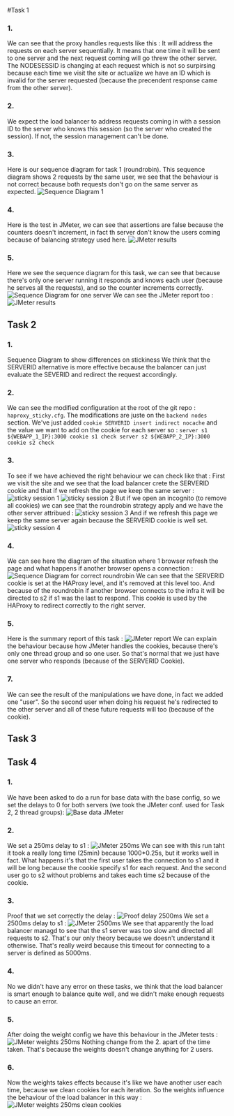 #Task 1

### 1.
We can see that the proxy handles requests like this :
It will address the requests on each server sequentially. It means that one time it will be sent to one server and the next request coming will go threw the other server.
The NODESESSID is changing at each request which is not so surpirsing because each time we visit the site or actualize we have an ID which is invalid for the server requested (because the precendent response came from the other server). 
### 2. 
We expect the load balancer to address requests coming in with a session ID to the server who knows this session (so the server who created the session). If not, the session management can't be done.
### 3.
Here is our sequence diagram for task 1 (roundrobin). This sequence diagram shows 2 requests by the same user, we see that the behaviour is not correct because both requests don't go on the same server as expected.
![Sequence Diagram 1](./pictures/seqDiagramRound1.png)
### 4.
Here is the test in JMeter, we can see that assertions are false because the counters doesn't increment, in fact th server don't know the users coming because of balancing strategy used here.
![JMeter results](./pictures/jmeterFirst.png)
### 5.
Here we see the sequence diagram for this task, we can see that because there's only one server running it responds and knows each user (because he serves all the requests), and so the counter increments correctly.
![Sequence Diagram for one server](./pictures/seqDiagramRound2.png)
We can see the JMeter report too :
![JMeter results](./pictures/jmeterSecond.png)
## Task 2
### 1.
Sequence Diagram to show differences on stickiness
We think that the SERVERID alternative is more effective because the balancer can just evaluate the SEVERID and redirect the request accordingly.
### 2.
We can see the modified configuration at the root of the git repo : `haproxy_sticky.cfg`. The modifications are juste on the `backend nodes` section. We've just added `cookie SERVERID insert indirect nocache` and the value we want to add on the cookie for each server so :
`server s1 ${WEBAPP_1_IP}:3000 cookie s1 check
 server s2 ${WEBAPP_2_IP}:3000 cookie s2 check`
### 3.
To see if we have achieved the right behaviour we can check like that :
First we visit the site and we see that the load balancer crete the SERVERID cookie and that if we refresh the page we keep the same server :
![sticky session 1](./pictures/sticky1.png)
![sticky session 2](./pictures/sticky2.png)
But if we open an incognito (to remove all cookies) we can see that the roundrobin strategy apply and we have the other server attribued :
![sticky session 3](./pictures/sticky3.png)
And if we refresh this page we keep the same server again because the SERVERID cookie is well set.
![sticky session 4](./pictures/sticky4.png)
### 4.
We can see here the diagram of the situation where 1 browser refresh the page and what happens if another browser opens a connection :
![Sequence Diagram for correct roundrobin](./pictures/seqDiagramRound3.png)
We can see that the SERVERID cookie is set at the HAProxy level, and it's removed at this level too. And because of the roundrobin if another browser connects to the infra it will be directed to s2 if s1 was the last to respond. This cookie is used by the HAProxy to redirect correctly to the right server.
### 5.
Here is the summary report of this task : 
![JMeter report](./pictures/jmeterThird.png)
We can explain the behaviour because how JMeter handles the cookies, because there's only one thread group and so one user. So that's normal that we just have one server who responds (because of the SERVERID Cookie).
### 7.
We can see the result of the manipulations we have done, in fact we added one "user". So the second user when doing his request he's redirected to the other server and all of these future requests will too (because of the cookie).
## Task 3
## Task 4
### 1.
We have been asked to do a run for base data with the base config, so we set the delays to 0 for both servers (we took the JMeter conf. used for Task 2, 2 thread groups):
![Base data JMeter](./pictures/jmeterBase.png)
### 2.
We set a 250ms delay to s1 :
![JMeter 250ms](./pictures/jmeter250.png)
We can see with this run taht it took a really long time (25min) because 1000*0.25s, but it works well in fact. What happens it's that the first user takes the connection to s1 and it will be long because the cookie specify s1 for each request. And the second user go to s2 without problems and takes each time s2 because of the cookie.
### 3.
Proof that we set correctly the delay :
![Proof delay 2500ms](./pictures/proof2500.png)
We set a 2500ms delay to s1 :
![JMeter 2500ms](./pictures/jmeter2500.png)
We see that apparently the load balancer managd to see that the s1 server was too slow and directed all requests to s2. That's our only theory because we doesn't understand it otherwise.
That's really weird because this timeout for connecting to a server is defined as 5000ms.
### 4.
No we didn't have any error on these tasks, we think that the load balancer is smart enough to balance quite well, and we didn't make enough requests to cause an error.
### 5.
After doing the weight config we have this behaviour in the JMeter tests : 
![JMeter weights 250ms](./pictures/jmeter250weight.png)
Nothing change from the 2. apart of the time taken. That's because the weights doesn't change anything for 2 users.
### 6.
Now the weights takes effects because it's like we have another user each time, because we clean cookies for each iteration. So the weights influence the behaviour of the load balancer in this way :
![JMeter weights 250ms clean cookies](./pictures/jmeter250weight2.png)

